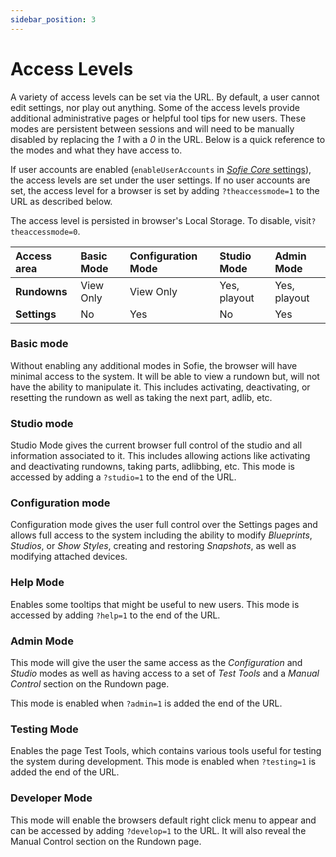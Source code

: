 ```yaml
---
sidebar_position: 3
---
```

# Access Levels

A variety of access levels can be set via the URL. By default, a user cannot edit settings, nor play out anything. Some of the access levels provide additional administrative pages or helpful tool tips for new users. These modes are persistent between sessions and will need to be manually disabled by replacing the _1_ with a _0_ in the URL. Below is a quick reference to the modes and what they have access to.

If user accounts are enabled \(`enableUserAccounts` in [_Sofie Core_ settings](../configuration/sofie-core-settings.md#settings-file)\), the access levels are set under the user settings. If no user accounts are set, the access level for a browser is set by adding `?theaccessmode=1` to the URL as described below.

The access level is persisted in browser's Local Storage. To disable, visit`?theaccessmode=0`.

| Access area | Basic Mode | Configuration Mode | Studio Mode | Admin Mode |
| :--- | :--- | :--- | :--- | :--- |
| **Rundowns** | View Only | View Only | Yes, playout | Yes, playout |
| **Settings** | No | Yes | No | Yes |


### Basic mode

Without enabling any additional modes in Sofie, the browser will have minimal access to the system. It will be able to view a rundown but, will not have the ability to manipulate it. This includes activating, deactivating, or resetting the rundown as well as taking the next part, adlib, etc.

### Studio mode

Studio Mode gives the current browser full control of the studio and all information associated to it. This includes allowing actions like activating and deactivating rundowns, taking parts, adlibbing, etc. This mode is accessed by adding a `?studio=1` to the end of the URL.

### Configuration mode

Configuration mode gives the user full control over the Settings pages and allows full access to the system including the ability to modify _Blueprints_, _Studios_, or _Show Styles_, creating and restoring _Snapshots_, as well as modifying attached devices.

### Help Mode

Enables some tooltips that might be useful to new users. This mode is accessed by adding `?help=1` to the end of the URL.

### Admin Mode

This mode will give the user the same access as the _Configuration_ and _Studio_ modes as well as having access to a set of _Test Tools_ and a _Manual Control_ section on the Rundown page.

This mode is enabled when `?admin=1` is added the end of the URL.

### Testing Mode

Enables the page Test Tools, which contains various tools useful for testing the system during development. This mode is enabled when `?testing=1` is added the end of the URL.

### Developer Mode

This mode will enable the browsers default right click menu to appear and can be accessed by adding `?develop=1` to the URL. It will also reveal the Manual Control section on the Rundown page.
